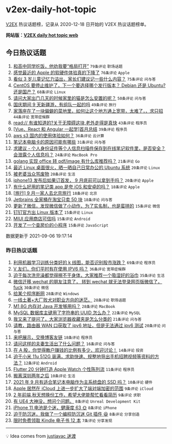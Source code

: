 # v2ex-daily-hot-topic

[V2EX](https://www.v2ex.com/) 热议话题榜，记录从 2020-12-18 日开始的 V2EX 热议话题榜单。

**网站版：[V2EX daily hot topic web](https://boojack.github.io/v2ex-daily-hot-topic-web/)**

## 今日热议话题

<!-- TODAY BEGIN -->

1. [和高中同学吃饭，他劝我要“格局打开”](https://www.v2ex.com/t/800073) `79条评论` `职场话题`
1. [感觉最近的 Apple 的软硬件体验真的下降了](https://www.v2ex.com/t/800110) `76条评论` `Apple`
1. [看似 3 岁儿童记忆力溢出，家长们建议记一些什么内容？](https://www.v2ex.com/t/800136) `75条评论` `问与答`
1. [CentOS 要停止维护了，下一个要选择哪个发行版本？ Debian 还是 Ubuntu?还是国产？](https://www.v2ex.com/t/800189) `68条评论` `Linux`
1. [请问大家出门几天的时候家里的猫是怎么安置的呢？](https://www.v2ex.com/t/800121) `50条评论` `问与答`
1. [国庆期间 9 天新疆游，有组队一起的吗](https://www.v2ex.com/t/800079) `49条评论` `旅行`
1. [家落座在了一块偏僻的菜地里，如何让这个地方通上宽带，太难了，，求只招](https://www.v2ex.com/t/800197) `44条评论` `宽带症候群`
1. [read:// 有谁知道的?关于无障碍这块,老外走得是真快](https://www.v2ex.com/t/800156) `43条评论` `程序员`
1. [[Vue、React 和 Angular 一起学]首月总结](https://www.v2ex.com/t/800092) `39条评论` `程序员`
1. [aws s3 国内的使用体验如何？](https://www.v2ex.com/t/800186) `36条评论` `云计算`
1. [笔记本电脑卡的原因可能有哪些](https://www.v2ex.com/t/800089) `31条评论` `问与答`
1. [求建议 - 个人身份证件等个人信息扫描件保存到在线笔记软件里，是否安全？会泄露个人信息吗？](https://www.v2ex.com/t/800137) `24条评论` `MacBook Pro`
1. [golang 实现 office 转 pdf/image 有什么库推荐吗？](https://www.v2ex.com/t/800109) `21条评论` `Go`
1. [最近 Linux 桌面很火，晒一晒自己日常办公的 Ubuntu 系统](https://www.v2ex.com/t/800206) `20条评论` `Linux`
1. [被老婆当众骂废物](https://www.v2ex.com/t/800222) `20条评论` `生活`
1. [iphone13 发布后如果订首发， 9 月底前可以拿到手吗？](https://www.v2ex.com/t/800096) `20条评论` `Apple`
1. [有什么好用的笔记类 app 是夸 iOS 和安卓的吗？](https://www.v2ex.com/t/800164) `18条评论` `Apple`
1. [[旅行] 9 月一家人去北京旅行](https://www.v2ex.com/t/800155) `18条评论` `北京`
1. [Jetbrains 全家桶在淘宝只卖 50 块](https://www.v2ex.com/t/800148) `18条评论` `问与答`
1. [更新了微信，发现微信做了小动作，为了实名制，也是蛮拼的](https://www.v2ex.com/t/800263) `15条评论` `微信`
1. [钉钉官方出 Linux 版本了](https://www.v2ex.com/t/800246) `15条评论` `Linux`
1. [MIUI 应用商店可信吗](https://www.v2ex.com/t/800230) `15条评论` `Android`
1. [开发了一个查房价的小程序](https://www.v2ex.com/t/800175) `15条评论` `JavaScript`

数据更新于 2021-09-06 19:17:14

<!-- TODAY END -->

### 昨日热议话题

<!-- YESTERDAY BEGIN -->

1. [利用机器学习训练分类好的 k 线图，能否识别股市涨跌？](https://www.v2ex.com/t/799974) `69条评论` `程序员`
1. [V 友们，你们平时有在使用 IPV6 吗？](https://www.v2ex.com/t/799942) `36条评论` `宽带症候群`
1. [迫于每次洗完澡都觉得擦不干身体，大家推荐一个吸湿好的浴巾](https://www.v2ex.com/t/799964) `35条评论` `生活`
1. [微信迁移 wechat 的朋友注意了， 转到 wechat 就无法登录网页版微信了， fuck](https://www.v2ex.com/t/799959) `30条评论` `微信`
1. [给某个程序断网](https://www.v2ex.com/t/799940) `28条评论` `Windows`
1. [一线土著+大厂败犬对职业方向的迷茫。](https://www.v2ex.com/t/799945) `28条评论` `职场话题`
1. [M1 8G 内存对 Java 开发够用吗？](https://www.v2ex.com/t/799988) `28条评论` `MacBook`
1. [MySQL 数据库主键用了字符串的 UUID 怎么办？](https://www.v2ex.com/t/799982) `22条评论` `MySQL`
1. [我又来了提问了，大家浏览器收藏夹是怎么分类的](https://www.v2ex.com/t/799936) `21条评论` `问与答`
1. [请教，路由器 WAN 口获取了 ipv6 地址，但是无法通过 ipv6 测试](https://www.v2ex.com/t/799927) `20条评论` `问与答`
1. [来吧展示，交换博客友链](https://www.v2ex.com/t/799943) `18条评论` `程序员`
1. [请问这样的夫妻生活出了什么问题？](https://www.v2ex.com/t/800048) `16条评论` `问与答`
1. [在 A 股，你觉得散户赚钱的比例有多少，欢迎讨论！](https://www.v2ex.com/t/799992) `14条评论` `投资`
1. [迫于小米 11u 512G 装满，求助快速、规整地导出手机招聘视频等资料的方法？](https://www.v2ex.com/t/799930) `12条评论` `Android`
1. [Flutter 20 分钟打造 Apple Watch 个性陈列流](https://www.v2ex.com/t/799954) `11条评论` `程序员`
1. [搬离深圳两年之后](https://www.v2ex.com/t/800034) `10条评论` `生活`
1. [2021 年 9 月有适合笔记本电脑作为主系统盘的 SSD 吗？](https://www.v2ex.com/t/800031) `10条评论` `硬件`
1. [Apple 居然在 iCloud 上进一步扩大了端对端加密的范围](https://www.v2ex.com/t/800011) `9条评论` `iCloud`
1. [2 年前端,秋天想换份工作，希望大佬能帮忙看看简历](https://www.v2ex.com/t/799956) `9条评论` `求职`
1. [有 UE4 大神没，想问个问题。](https://www.v2ex.com/t/799978) `8条评论` `Unreal Development Kit`
1. [iPhone 11 电池是个迷，健康度 63 🌞](https://www.v2ex.com/t/799975) `8条评论` `iPhone`
1. [迫于防沉迷，我做了一个编程防沉迷 Git 插件 😆](https://www.v2ex.com/t/799960) `8条评论` `分享创造`
1. [限时免费领取 Kindle 电子书 12 本](https://www.v2ex.com/t/800026) `7条评论` `分享发现`

<!-- YESTERDAY END -->

---

💡 Idea comes from [justjavac 迷渡](https://github.com/justjavac/)
